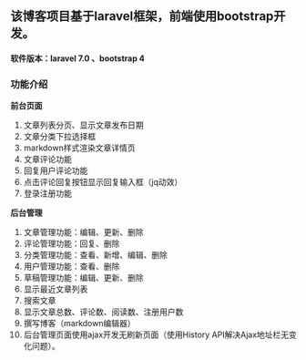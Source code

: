 ## 该博客项目基于laravel框架，前端使用bootstrap开发。
#### 软件版本：laravel 7.0 、bootstrap 4
### 功能介绍

**前台页面**

1. 文章列表分页、显示文章发布日期
2. 文章分类下拉选择框
3. markdown样式渲染文章详情页
4. 文章评论功能
5. 回复用户评论功能
6. 点击评论回复按钮显示回复输入框（jq动效）
7. 登录注册功能

**后台管理**

1. 文章管理功能：编辑、更新、删除
2. 评论管理功能：回复、删除
3. 分类管理功能：查看、新增、编辑、删除
4. 用户管理功能：查看、删除
5. 草稿管理功能：编辑、更新、删除
6. 显示最近文章列表
7. 搜索文章
8. 显示文章总数、评论数、阅读数、注册用户数
9. 撰写博客（markdown编辑器）
10. 后台管理页面使用ajax开发无刷新页面（使用History API解决Ajax地址栏无变化问题）。
